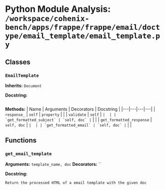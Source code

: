 # Python Module Analysis: `/workspace/cohenix-bench/apps/frappe/frappe/email/doctype/email_template/email_template.py`

## Classes

### `EmailTemplate`
**Inherits:** `Document`


**Docstring:**
```

```

**Methods:**
| Name | Arguments | Decorators | Docstring |
|---|---|---|---|
| `response_` | `self` | `property` |  |
| `validate` | `self` | `` |  |
| `get_formatted_subject` | `self, doc` | `` |  |
| `get_formatted_response` | `self, doc` | `` |  |
| `get_formatted_email` | `self, doc` | `` |  |





## Functions

### `get_email_template`
**Arguments:** `template_name, doc`
**Decorators:** ``

**Docstring:**
```
Return the processed HTML of a email template with the given doc
```

